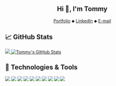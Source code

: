 <h2 align="center">Hi 👋, I'm Tommy</h2>
<p align="center">
  <a href="https://larssont.com">Portfolio</a> ⬥
    <a href="https://www.linkedin.com/in/larssont">LinkedIn</a> ⬥
  <a href="mailto:me@larssont.com">E-mail</a>
</p>

## &#x1f4c8; GitHub Stats

<a href="https://github.com/larssont/larssont">
  <img src="https://github-readme-stats.vercel.app/api/top-langs/?username=larssont&title_color=FFFFFF&text_color=E1DEE3&icon_color=32DE8A&bg_color=29303e&layout=compact" />
</a>
<a href="https://github.com/larssont/larssont">
  <img src="https://github-readme-stats.vercel.app/api?username=larssont&show_icons=true&line_height=27&count_private=true&title_color=FFFFFF&text_color=E1DEE3&icon_color=32DE8A&bg_color=29303e&hide=issues,contribs" alt="Tommy's GitHub Stats" />
</a>  

## 🔧 Technologies & Tools
![](https://img.shields.io/badge/OS-Linux-informational?style=flat-square&logo=linux&logoColor=white&color=29303e)
![](https://img.shields.io/badge/OS-Windows-informational?style=flat-square&logo=windows&logoColor=white&color=29303e)
![](https://img.shields.io/badge/Code-Java-informational?style=flat-square&logo=java&logoColor=white&color=29303e)
![](https://img.shields.io/badge/Code-Golang-informational?style=flat-square&logo=go&logoColor=white&color=29303e)
![](https://img.shields.io/badge/Code-Python-informational?style=flat-square&logo=python&logoColor=white&color=29303e)
![](https://img.shields.io/badge/Code-Kotlin-informational?style=flat-square&logo=kotlin&logoColor=white&color=29303e)
![](https://img.shields.io/badge/Shell-fish-informational?style=flat-square&logo=gnu-bash&logoColor=white&color=29303e)
![](https://img.shields.io/badge/Tools-Docker-informational?style=flat-square&logo=docker&logoColor=white&color=29303e)
![](https://img.shields.io/badge/Editor-Neovim-informational?style=flat-square&logo=visual-studio-code&logoColor=white&color=29303e)
![](https://img.shields.io/badge/Editor-VS_Code-informational?style=flat-square&logo=visual-studio-code&logoColor=white&color=29303e)
